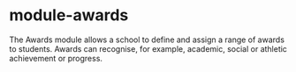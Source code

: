 # module-awards
The Awards module allows a school to define and assign a range of awards to students. Awards can recognise, for example, academic, social or athletic achievement or progress.
